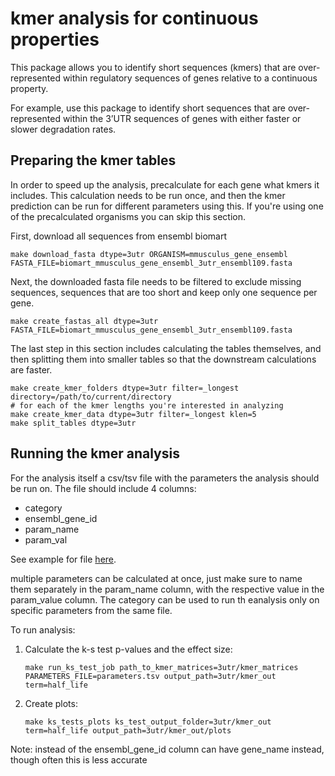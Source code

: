 # kmer analysis for continuous properties

This package allows you to identify short sequences (kmers) that are over-represented within 
regulatory sequences of genes relative to a continuous property.

For example, use this package to identify short sequences that are over-represented within 
the 3’UTR sequences of genes with either faster or slower degradation rates.


## Preparing the kmer tables
In order to speed up the analysis, precalculate for each gene what kmers it includes. 
This calculation needs to be run once, and then the kmer prediction can be run for different parameters using this. 
If you're using one of the precalculated organisms you can skip this section.

 
First, download all sequences from ensembl biomart  
```
make download_fasta dtype=3utr ORGANISM=mmusculus_gene_ensembl FASTA_FILE=biomart_mmusculus_gene_ensembl_3utr_ensembl109.fasta
```

Next, the downloaded fasta file needs to be filtered to exclude missing sequences, sequences that are too short and keep 
only one sequence per gene.
```
make create_fastas_all dtype=3utr FASTA_FILE=biomart_mmusculus_gene_ensembl_3utr_ensembl109.fasta
```

The last step in this section includes calculating the tables themselves, and then splitting them into smaller tables so 
that the downstream calculations are faster.
```
make create_kmer_folders dtype=3utr filter=_longest directory=/path/to/current/directory
# for each of the kmer lengths you're interested in analyzing
make create_kmer_data dtype=3utr filter=_longest klen=5
make split_tables dtype=3utr
```

## Running the kmer analysis

For the analysis itself a csv/tsv file with the parameters the analysis should be run on. The file should include 4 columns:
- category
- ensembl_gene_id
- param_name
- param_val

See example for file [here](drerio_3UTR_ensembl103/paramaters.tsv).

multiple parameters can be calculated at once, just make sure to name them separately in the param_name column, with 
the respective value in the param_value column. The category can be used to run th eanalysis only on specific parameters 
from the same file.

To run analysis:

1. Calculate the k-s test p-values and the effect size:

   ```
   make run_ks_test_job path_to_kmer_matrices=3utr/kmer_matrices PARAMETERS_FILE=parameters.tsv output_path=3utr/kmer_out term=half_life 
   ```

2. Create plots:

   ```
   make ks_tests_plots ks_test_output_folder=3utr/kmer_out term=half_life output_path=3utr/kmer_out/plots
   ```

Note: instead of the ensembl_gene_id column can have gene_name instead, though often this is less accurate

